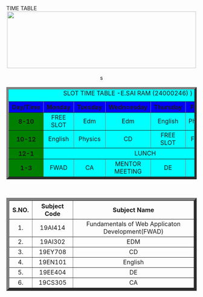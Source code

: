 <html>
   TIME TABLE 
   <body>
   <center>
   <img src="https://encrypted-tbn0.gstatic.com/images?q=tbn:ANd9GcTfVHM7lQHBY3fMmzXE1m0bYnMg3dsccFDu2g&s"height="150px"width="500px">

<br>
<table border="6" bgcolor="cyan" cellspacing="10" cellpadding="10">
<caption> SLOT TIME TABLE -E.SAI RAM (24000246) )</caption>
<br>

<tr bgcolor="blue">
     <th> Day/Time </th>
     <th> Monday </th>
     <th> Tuesday </th>
     <th> Wedn=esday </th>
     <th> Thursday </th>
     <th> Friday </th> 
     <th> Saturday</th>
</tr>

<tr align="center">
   <th bgcolor="GREEN"> 8-10 </th>s
   <td> FREE SLOT</td>
   <td> Edm</td>
   <td> Edm</td>
   <td> English </td>
   <td> Physics</td>
   <td>FREE SLOT</td>
</tr>

<tr align="center">
    <th bgcolor="GREEN"> 10-12 </th>
    <td> English</td>
    <td> Physics</td>
    <td> CD</td>
    <td> FREE SLOT</td>
    <td> FWAB</td>
    <td> FWAD</td>
</tr>

<tr align ="center">
    <th bgcolor="GREEN"> 12-1 </th>
    <td colspan="6" align="center"> LUNCH </td>
</tr>

<tr align ="center">
    <th bgcolor="GREEN"> 1-3 </th>
    <td>  FWAD </td>
    <td> CA</td>
    <td>  MENTOR MEETING</td>
    <td> DE</td>
    <td>  CA</td>
    <td> DE</td>
</tr>





</table>
<br>
<table border="7" cellspacing="10" cellpadding="10">
<tr align="center">
<th> S.NO. </th>
<th> Subject Code</th>
<th> Subject Name </th>
</tr>

<tr align="center">
<td> 1. </td>
<td> 19AI414 </td>
<td> Fundamentals of Web Applicaton Development(FWAD) </td>
</tr>

<tr align="center">
<td> 2. </td>
<td> 19AI302</td>
<td> EDM </td>
</tr>

<tr align="center">
<td> 3. </td>
<td> 19EY708</td>
<td> CD</td>
</tr>

<tr align="center">
<td> 4. </td>
<td> 19EN101</td>
<td> English </td>
</tr>

<tr align="center">
<td> 5. </td>
<td> 19EE404</td>
<td> DE</td>
</tr>

<tr align="center">
<td> 6. </td>
<td> 19CS305</td>
<td>CA</td>
</tr>
</table>
</center>
</body>
</html>
